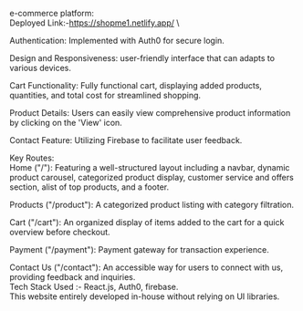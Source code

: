 
e-commerce platform:  <br/>
Deployed Link:-https://shopme1.netlify.app/ \ 
  
Authentication: Implemented with Auth0 for secure login.  
  
Design and Responsiveness: user-friendly interface that can adapts to various devices.  
  
Cart Functionality: Fully functional cart, displaying added products, quantities, and total cost for streamlined shopping.  
  
Product Details: Users can easily view comprehensive product information by clicking on the 'View' icon.  
  
Contact Feature: Utilizing Firebase to facilitate user feedback.  
  
Key Routes:  
Home ("/"): Featuring a well-structured layout including a navbar, dynamic product carousel, categorized product display, customer service and offers section, alist of top products, and a footer.  
  
Products ("/product"): A categorized product listing with category filtration.  
  
Cart ("/cart"): An organized display of items added to the cart for a quick overview before checkout.  
  
Payment ("/payment"): Payment gateway for transaction experience.  
  
Contact Us ("/contact"): An accessible way for users to connect with us, providing feedback and inquiries.  
Tech Stack Used :- React.js, Auth0, firebase.  
This website entirely developed in-house without relying on UI libraries.
 
 
